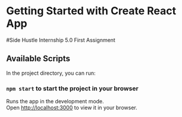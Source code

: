 # Getting Started with Create React App

#Side Hustle Internship 5.0 First Assignment

## Available Scripts

In the project directory, you can run:

### `npm start` to start the project in your browser

Runs the app in the development mode.\
Open [http://localhost:3000](http://localhost:3000) to view it in your browser.


